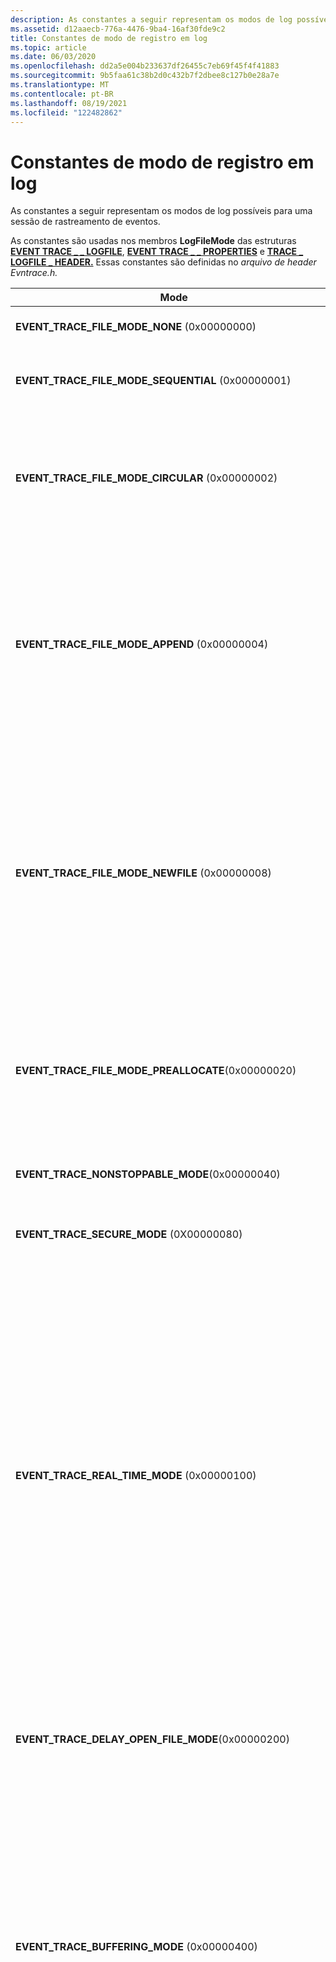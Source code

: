 ```yaml
---
description: As constantes a seguir representam os modos de log possíveis para uma sessão de rastreamento de eventos.
ms.assetid: d12aaecb-776a-4476-9ba4-16af30fde9c2
title: Constantes de modo de registro em log
ms.topic: article
ms.date: 06/03/2020
ms.openlocfilehash: dd2a5e004b233637df26455c7eb69f45f4f41883
ms.sourcegitcommit: 9b5faa61c38b2d0c432b7f2dbee8c127b0e28a7e
ms.translationtype: MT
ms.contentlocale: pt-BR
ms.lasthandoff: 08/19/2021
ms.locfileid: "122482862"
---
```

# <a name="logging-mode-constants"></a>Constantes de modo de registro em log

As constantes a seguir representam os modos de log possíveis para uma sessão de rastreamento de eventos.

As constantes são usadas nos membros **LogFileMode** das estruturas [**EVENT TRACE \_ \_ LOGFILE**](/windows/win32/api/evntrace/ns-evntrace-event_trace_logfilea), [**EVENT TRACE \_ \_ PROPERTIES**](/windows/win32/api/evntrace/ns-evntrace-event_trace_properties) e [**TRACE \_ LOGFILE \_ HEADER.**](/windows/win32/api/evntrace/ns-evntrace-trace_logfile_header) Essas constantes são definidas no *arquivo de header Evntrace.h.*




| Mode | Descrição | 
|------|-------------|
| <strong>EVENT_TRACE_FILE_MODE_NONE</strong> (0x00000000) | O mesmo <strong>que EVENT_TRACE_FILE_MODE_SEQUENTIAL</strong> sem tamanho máximo de arquivo especificado. | 
| <strong>EVENT_TRACE_FILE_MODE_SEQUENTIAL</strong> (0x00000001) | Grava eventos em um arquivo de log sequencialmente; para quando o arquivo atinge seu tamanho máximo. Não use com <strong>EVENT_TRACE_FILE_MODE_CIRCULAR</strong> ou <strong>EVENT_TRACE_FILE_MODE_NEWFILE</strong>.<br /> | 
| <strong>EVENT_TRACE_FILE_MODE_CIRCULAR</strong> (0x00000002) | Grava eventos em um arquivo de log. Depois que o arquivo atingir o tamanho máximo, os eventos mais antigos serão substituídos por eventos de entrada. Observe que o conteúdo do arquivo de log circular pode aparecer fora de ordem em computadores multiprocessadores.<br /> Não use com <strong>EVENT_TRACE_FILE_MODE_APPEND</strong>, <strong>EVENT_TRACE_FILE_MODE_NEWFILE</strong>ou <strong>EVENT_TRACE_FILE_MODE_SEQUENTIAL</strong>.<br /> | 
| <strong>EVENT_TRACE_FILE_MODE_APPEND</strong> (0x00000004) | Anexa eventos a um arquivo de log sequencial existente. Se o arquivo não existir, ele será criado. Use somente se você especificar a <a href="wnode-header.md"><strong>hora do sistema</strong></a> para a resolução do relógio; caso contrário, o <a href="/windows/win32/api/evntrace/nf-evntrace-processtrace"><strong>ProcessTrace</strong></a> retornará eventos com carimbos de data/hora incorretos. Ao usar <strong>EVENT_TRACE_FILE_MODE_APPEND</strong>, os valores para <strong>BufferSize,</strong> <strong>NumberOfProcessors</strong>e <strong>ClockType</strong> devem ser fornecidos explicitamente e devem ser os mesmos no agente e no arquivo que está sendo anexado.<br /> Não use <strong>com</strong>EVENT_TRACE_REAL_TIME_MODE , <strong>EVENT_TRACE_FILE_MODE_CIRCULAR</strong>, <strong>EVENT_TRACE_FILE_MODE_NEWFILE</strong>ou <strong>EVENT_TRACE_PRIVATE_LOGGER_MODE</strong>.<br /><strong>Windows 2000:</strong> Não há suporte para esse valor.<br /> | 
| <strong>EVENT_TRACE_FILE_MODE_NEWFILE</strong> (0x00000008) | Alterna automaticamente para um novo arquivo de log quando o arquivo atinge o tamanho máximo. O <strong>membro MaximumFileSize</strong> do <a href="/windows/win32/api/evntrace/ns-evntrace-event_trace_properties"><strong>EVENT_TRACE_PROPERTIES</strong></a> deve ser definido. O nome do arquivo especificado deve ser uma cadeia de caracteres formatada (por exemplo, a cadeia de caracteres contém %d, como c:\test%d.etl). Sempre que um novo arquivo é criado, um contador é incrementado e seu valor é usado, a cadeia de caracteres formatada é atualizada e a cadeia de caracteres resultante é usada como o nome do arquivo.<br /> Essa opção não é permitida para sessões de rastreamento de eventos particulares e não deve ser usada para sessões do NT kernel logger.<br /> Não use com <strong>EVENT_TRACE_FILE_MODE_CIRCULAR</strong>, <strong>EVENT_TRACE_FILE_MODE_APPEND</strong> ou <strong>EVENT_TRACE_FILE_MODE_SEQUENTIAL</strong>.<br /><strong>Windows 2000:</strong> Não há suporte para esse valor.<br /> | 
| <strong>EVENT_TRACE_FILE_MODE_PREALLOCATE</strong>(0x00000020) | Reserva <a href="/windows/win32/api/evntrace/ns-evntrace-event_trace_properties"><strong>EVENT_TRACE_PROPERTIES. MaximumFileSize</strong></a> bytes de espaço em disco para o arquivo de log com antecedência. O arquivo ocupa todo o espaço durante o registro em log para arquivos de log circulares e sequenciais. Quando você para a sessão, o arquivo de log é reduzido ao tamanho necessário. Você deve definir <a href="/windows/win32/api/evntrace/ns-evntrace-event_trace_properties"><strong>EVENT_TRACE_PROPERTIES. MaximumFileSize.</strong></a><br /> Não é possível usar o modo para sessões de rastreamento de eventos particulares.<br /><strong>Windows 2000:</strong> Não há suporte para esse valor.<br /> | 
| <strong>EVENT_TRACE_NONSTOPPABLE_MODE</strong>(0x00000040) | A sessão de registro em log não pode ser interrompida. Esse modo só tem suporte no Autologger. Essa opção tem suporte no Windows Vista e posterior.<br />. | 
| <strong>EVENT_TRACE_SECURE_MODE</strong> (0X00000080) | Restringe quem pode registrar eventos na sessão para aqueles com <a href="/windows/desktop/api/Evntcons/nf-evntcons-eventaccesscontrol"><strong>TRACELOG_LOG_EVENT</strong></a> permissão. Essa opção tem suporte no Windows Vista e posterior.<br /> | 
| <strong>EVENT_TRACE_REAL_TIME_MODE</strong> (0x00000100) | Entrega os eventos aos consumidores em tempo real. Os eventos são entregues quando os buffers são liberados, não no momento em que o provedor grava o evento. Você não deve habilitar o modo em tempo real se não houver consumidores para consumir os eventos porque as chamadas para eventos de log acabarão falhando quando os buffers se tornarem cheio. Antes do Windows Vista, se os eventos não estavam sendo consumidos, os eventos eram descartados. Não especifique mais de um consumidor em tempo real em um processo Windows XP ouWindows Server 2003. Em vez disso, fazer com que um thread consuma eventos e distribua os eventos para outros.<br /><strong>Antes do Windows Vista:</strong> Você não deve usar o modo em tempo real porque a taxa de eventos com suporte é muito menor do que a leitura do arquivo de log (os eventos podem ser descartados). Além disso, a ordem do evento não é garantida em computadores com vários processadores. O modo em tempo real é mais adequado para eventos de tipo de notificação de baixo tráfego.<br /><br /> Você pode combinar esse modo com outros modos de arquivo de log; no entanto, não use esse modo com EVENT_TRACE_PRIVATE_LOGGER_MODE. Observe que, se você combinar esse modo com outros modos de arquivo de log, os buffers serão liberados uma vez por segundo, resultando em buffers parcialmente preenchidos sendo gravados no arquivo de log. Por exemplo, se você usar buffers de 64k e sua taxa de registro em log for 1 evento a cada segundo, o serviço gravará 64k/segundo no arquivo de log.<br /> | 
| <strong>EVENT_TRACE_DELAY_OPEN_FILE_MODE</strong>(0x00000200) | Esse modo é usado para atrasar a abertura do arquivo de log até que ocorra um evento. <br /><blockquote><strong>Observação</strong>:<br />No Windows Vista ou posterior, esse modo não é aplicável não deve ser usado.</blockquote><br /> | 
| <strong>EVENT_TRACE_BUFFERING_MODE</strong> (0x00000400) | Esse modo grava eventos em um buffer de memória circular. Eventos gravados além do tamanho total do buffer eliminam os eventos mais antigos que ainda permanecem no buffer. O tamanho desse buffer de memória é o produto <strong>de MinimumBuffers</strong> e <strong>BufferSize</strong> <a href="/windows/win32/api/evntrace/ns-evntrace-event_trace_properties"><strong>(consulte EVENT_TRACE_PROPERTIES</strong></a>). Como consequência dessa fórmula, qualquer buffer que <strong>usa</strong> EVENT_TRACE_BUFFERING_MODE ignorará o <strong>valor MaximumBuffers.</strong><br /> Os eventos não são gravados em um arquivo de log ou entregues em tempo real e o ETW não libera os buffers. Para obter um instantâneo do buffer, chame a <a href="/windows/win32/api/evntrace/nf-evntrace-flushtracea"><strong>função FlushTrace.</strong></a><br /> Esse modo é particularmente útil para depurar drivers de dispositivo em conjunto com a capacidade de exibir o conteúdo de buffers na memória com a extensão do depurador de kernel <a href="/windows-hardware/drivers/devtest/trace-session">WMITrace.</a><br /> Não use <strong>com</strong>EVENT_TRACE_FILE_MODE_SEQUENTIAL , <strong>EVENT_TRACE_FILE_MODE_CIRCULAR</strong>, <strong>EVENT_TRACE_FILE_MODE_APPEND,</strong> <strong>EVENT_TRACE_FILE_MODE_NEWFILE</strong>ou <strong>EVENT_TRACE_REAL_TIME_MODE</strong>.<br /> | 
| <strong>EVENT_TRACE_PRIVATE_LOGGER_MODE</strong> (0x00000800) | Cria uma sessão de rastreamento de eventos no modo de usuário que é executado no mesmo processo que seu provedor de rastreamento de eventos. A memória para buffers vem da memória do processo. Processos que não exigem dados do kernel podem eliminar a sobrecarga associada às transições de modo kernel usando uma sessão de rastreamento de eventos privado.<br /> Se o provedor for registrado por vários processos, o ETW anexa o identificador do processo ao nome do arquivo de log para criar um nome de arquivo de log exclusivo. Por exemplo, se o controlador especificar os nomes de arquivo de log como c:\mylogs\myprivatelog.etl, o ETW criará o arquivo de log como c:\mylogs\myprivatelog.etl_nnnn, em que nnnn é o identificador do processo. O identificador do processo não é anexado ao primeiro processo que registra o provedor, ele é anexado apenas aos processos subsequentes que registram o provedor.<br /> As sessões de rastreamento de eventos privados têm as seguintes limitações:<br /><ul><li>Uma sessão privada pode registrar eventos somente para os threads do processo no qual está em execução.</li><li>Pode haver até oito sessões privadas por processo.</li><li>As sessões privadas não podem ser usadas com entrega em tempo real.</li><li>Os eventos gerados por uma sessão privada não incluem o tempo de execução para instruções de modo kernel versus modo de usuário ou detalhes em nível de thread do tempo de CPU usado.</li></ul>Os filtros de ID do processo e os filtros de nome executáveis agora podem ser passados para APIs de controle de sessão quando os madeirões privados de todo o sistema são iniciados. Para os melhores resultados em cenários de processo cruzado, os mesmos filtros devem ser passados para cada operação de controle durante a sessão, incluindo chamadas habilitadas/diasráveis do provedor. Observe que os filtros têm o mesmo formato que aqueles consumidos por <a href="/windows/win32/api/evntrace/nf-evntrace-enabletraceex2"><strong>EnableTraceEx2</strong></a>. <br /> Você pode usar esse modo em conjunto com o <strong>modo EVENT_TRACE_PRIVATE_IN_PROC</strong> dados.<br /><strong>Antes da Windows 10, versão 1703:</strong> Somente LocalSystem, o administrador e os usuários no grupo de administradores executados em um processo elevado podem criar uma sessão privada. Se você incluir o <strong>sinalizador EVENT_TRACE_PRIVATE_IN_PROC,</strong> qualquer usuário poderá criar uma sessão privada em processo. Além disso, em versões anteriores do Windows, pode haver apenas uma sessão privada por processo (a menos que o modo EVENT_TRACE_PRIVATE_IN_PROC também seja especificado, nesse caso, você pode criar até três sessões privadas em processo). <br /><strong>Antes do Windows Vista:</strong> Os usuários no grupo Usuários do Log de Desempenho também podem criar uma sessão privada.<br /><br /> Não use com EVENT_TRACE_REAL_TIME_MODE.<br /><strong>Antes Windows 7 e Windows Server 2008 R2:</strong> Não use com EVENT_TRACE_FILE_MODE_NEWFILE.<br /> | 
| <strong>EVENT_TRACE_ADD_HEADER_MODE</strong>(0x00001000) | Essa opção adiciona um header ao arquivo de log.<br /><blockquote><strong>Observação</strong>:<br />No Windows Vista ou posterior, esse modo não é aplicável não deve ser usado.</blockquote><br /> | 
| <strong>EVENT_TRACE_USE_KBYTES_FOR_SIZE</strong>(0x00002000) | Use quilobytes como a unidade de medida para especificar o tamanho de um arquivo. A unidade de medida padrão é megabytes. Esse modo se aplica ao valor do <strong>Registro MaxFileSize</strong> para uma <a href="configuring-and-starting-an-autologger-session.md">sessão AutoLogger</a> e ao membro <strong>MaximumFileSize</strong> do <a href="/windows/win32/api/evntrace/ns-evntrace-event_trace_properties"><strong>EVENT_TRACE_PROPERTIES</strong></a>. Essa opção tem suporte no Windows Vista e posterior.<br /> | 
| <strong>EVENT_TRACE_USE_GLOBAL_SEQUENCE</strong>(0x00004000) | Usa números de sequência exclusivos em sessões de rastreamento de eventos. Esse modo se aplica somente aos eventos registrados usando a função <a href="/windows/win32/api/evntrace/nf-evntrace-tracemessage"><strong>TraceMessage</strong></a> . Para obter mais informações, consulte <strong>TraceMessage</strong> para obter detalhes de uso.<br /><strong>EVENT_TRACE_USE_GLOBAL_SEQUENCE</strong> e <strong>EVENT_TRACE_USE_LOCAL_SEQUENCE</strong> são mutuamente exclusivos.<br /><strong>Windows 2000:</strong> Não há suporte para esse valor.<br /> | 
| <strong>EVENT_TRACE_USE_LOCAL_SEQUENCE</strong> (0x00008000) | Usa números de sequência exclusivos somente para uma sessão de rastreamento de eventos individual. Esse modo se aplica somente aos eventos registrados usando a função <a href="/windows/win32/api/evntrace/nf-evntrace-tracemessage"><strong>TraceMessage</strong></a> . Para obter mais informações, consulte <strong>TraceMessage</strong> para obter detalhes de uso.<br /><strong>EVENT_TRACE_USE_GLOBAL_SEQUENCE</strong> e <strong>EVENT_TRACE_USE_LOCAL_SEQUENCE</strong> são mutuamente exclusivos.<br /><strong>Windows 2000:</strong> Não há suporte para esse valor.<br /> | 
| <strong>EVENT_TRACE_RELOG_MODE</strong> (0x00010000) | Registra o evento sem incluir <a href="/windows/win32/api/evntrace/ns-evntrace-event_trace_header"><strong>EVENT_TRACE_HEADER</strong></a>.<blockquote><strong>Observação</strong>:<br />Esse modo não deve ser usado. Ele é reservado para uso interno.</blockquote><br /><strong>Windows 2000:</strong> Não há suporte para esse valor.<br /> | 
| <strong>EVENT_TRACE_PRIVATE_IN_PROC</strong> (0x00020000) | Use em conjunto com o modo de <strong>EVENT_TRACE_PRIVATE_LOGGER_MODE</strong> para iniciar uma sessão privada. Esse modo impõe que apenas o processo que registrou o GUID do provedor possa iniciar a sessão do agente com esse GUID.<br /> Você pode criar até três sessões privadas em processo por processo.<br /> essa opção tem suporte no Windows Vista e versões posteriores.<br /> | 
| <strong>EVENT_TRACE_MODE_RESERVED</strong>(0x00100000) | Essa opção é usada para sinalizar o rastreamento de heap e seção crítica. essa opção tem suporte no Windows Vista e versões posteriores.<br /> | 
| <strong>EVENT_TRACE_STOP_ON_HYBRID_SHUTDOWN</strong>(0x00400000) | Essa opção interrompe o registro em log no desligamento híbrido. Se nenhum <strong>EVENT_TRACE_STOP_ON_HYBRID_SHUTDOWN</strong> ou <strong>EVENT_TRACE_PERSIST_ON_HYBRID_SHUTDOWN</strong> for especificado, o ETW escolherá um padrão com base no fato de o chamador ser proveniente da sessão 0 ou não. essa opção tem suporte em Windows 8 e Windows Server 2012. <br /> | 
| <strong>EVENT_TRACE_PERSIST_ON_HYBRID_SHUTDOWN</strong>(0x00800000) | Essa opção continua registrando em log o desligamento híbrido. Se nenhum <strong>EVENT_TRACE_STOP_ON_HYBRID_SHUTDOWN</strong> ou <strong>EVENT_TRACE_PERSIST_ON_HYBRID_SHUTDOWN</strong> for especificado, o ETW escolherá um padrão com base no fato de o chamador ser proveniente da sessão 0 ou não. essa opção tem suporte em Windows 8 e Windows Server 2012. <br /> | 
| <strong>EVENT_TRACE_USE_PAGED_MEMORY</strong> (0x01000000) | Usa memória paginável. Essa configuração é recomendada para que os eventos não usem a memória não paginável. Os buffers não paginados usam memória não paginável para o espaço do buffer. Como os buffers não paginados nunca são paginados, uma sessão de registro em log é bem executada. O uso de buffers paginável é menos intensivo de recursos.<br /> Provedores de modo kernel e agentes do sistema não podem registrar eventos em sessões que especificam esse modo de log.<br /> Esse modo será ignorado se <strong>EVENT_TRACE_PRIVATE_LOGGER_MODE</strong> estiver definido.<br /> Você não pode usar esse modo com o agente de log de kernel do NT.<br /><strong>Windows 2000:</strong> Não há suporte para esse valor.<br /> | 
| <strong>EVENT_TRACE_SYSTEM_LOGGER_MODE</strong>(0x02000000) | Esta opção receberá eventos de SystemTraceProvider. Se o parâmetro <strong>LOGFILEMODE</strong> de <a href="/windows/win32/api/evntrace/nf-evntrace-starttracea"><strong>StartTrace</strong></a><em>Properties</em> incluir esse sinalizador, o agente de log será um agente de log do sistema. essa opção tem suporte em Windows 8 e Windows Server 2012. <br /> | 
| <strong>EVENT_TRACE_INDEPENDENT_SESSION_MODE</strong>(0x08000000) | Indica que uma sessão de registro em log não deve ser afetada por falhas de <a href="/windows/desktop/api/Evntprov/nf-evntprov-eventwrite"><strong>EventWrite</strong></a> em outras sessões. Sem esse sinalizador, se um evento não puder ser publicado em uma das sessões para as quais um provedor está habilitado, o evento não será publicado em nenhuma das sessões. Quando esse sinalizador é definido, uma falha ao gravar um evento em uma sessão não fará com que a função <strong>EventWrite</strong> retorne um código de erro em outras sessões. <br /> Não use com <strong>EVENT_TRACE_PRIVATE_LOGGER_MODE</strong>. <br /> essa opção tem suporte em Windows 8.1, Windows Server 2012 R2 e posterior.<br /> | 
| <strong>EVENT_TRACE_NO_PER_PROCESSOR_BUFFERING</strong> (0x10000000) | Grava eventos que foram registrados em processadores diferentes em um buffer comum. O uso desse modo pode eliminar o problema dos eventos que aparecem fora de ordem quando os eventos estão sendo publicados em processadores diferentes usando a hora do sistema. Esse modo também pode eliminar o problema com logs circulares que aparecem para descartar eventos em vários computadores de processador.<br /> Se você não usar esse modo e usar a hora do sistema, os eventos poderão aparecer fora de ordem em vários computadores de processador. Isso ocorre porque os buffers ETW são associados a um processador em vez de um thread. Como resultado, se um thread for alternado de uma CPU para outra, o buffer associado à última CPU poderá ser liberado para o disco antes do associado à CPU anterior.<br /> Se você espera um alto volume de eventos (por exemplo, mais de 1.000 eventos por segundo), não deve usar esse modo.<br /> Observe que o número do processador não está incluído no evento.<br /> essa opção tem suporte no Windows 7, Windows Server 2008 R2 e posterior.<br /> | 
| <strong>EVENT_TRACE_ADDTO_TRIAGE_DUMP</strong>(0x80000000) | Essa opção adiciona buffers ETW a despejos de triagem. essa opção tem suporte em Windows 8 e Windows Server 2012. <br /> | 

